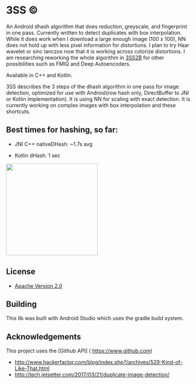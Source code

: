 # 3SS ©
An Android dhash algorithm that does reduction, greyscale, and fingerprint in one pass. Currently written to detect  duplicates with box interpolation.  While it does work when I download a large enough image (100 x 100), NN does not hold up with less pixel information for distortions.
I plan to try Haar wavelet or sinc lanczos now that it is working across colorize distortions.
I am researching reworking the whole algorithm in [3SS2B](https://github.com/cloudbank/3SS2B/) for other possibilities such as FMIQ and Deep Autoencoders. 

Available in C++ and Kotlin.


3SS describes the 3 steps of the dhash algorithm in one pass for image detection, optimized for use with Android(row hash only, DirectBuffer to JNI or Kotlin implementation). It is using NN for scaling with exact detection.  It is currently working on complex images with box  interpolation and these shortcuts.

## Best times for hashing, so far:

* JNI C++ nativeDHash: ~1.7s avg

* Kotlin dHash: 1 sec


<img src="https://i.imgur.com/f5jLtXl.png" height="250"/>&nbsp;&nbsp;&nbsp;&nbsp;&nbsp;&nbsp;&nbsp;&nbsp;&nbsp;

## License

* [Apache Version 2.0](http://www.apache.org/licenses/LICENSE-2.0.html)

## Building

This lib was built with Android Studio which uses the gradle build system.  

## Acknowledgements

This project uses the [Github API] ( https://www.github.com)
* http://www.hackerfactor.com/blog/index.php?/archives/529-Kind-of-Like-That.html
* http://tech.jetsetter.com/2017/03/21/duplicate-image-detection/





